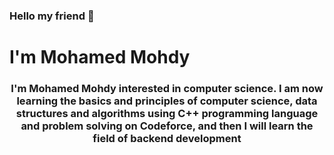 ###  Hello my friend 👋


<h1 text_align="center">  I'm Mohamed Mohdy</h1>
<h3 align="center">I'm Mohamed Mohdy interested in computer science. I am now learning the basics and principles of computer science, data structures and algorithms using C++ programming language and problem solving on Codeforce, and then I will learn the field of backend development


